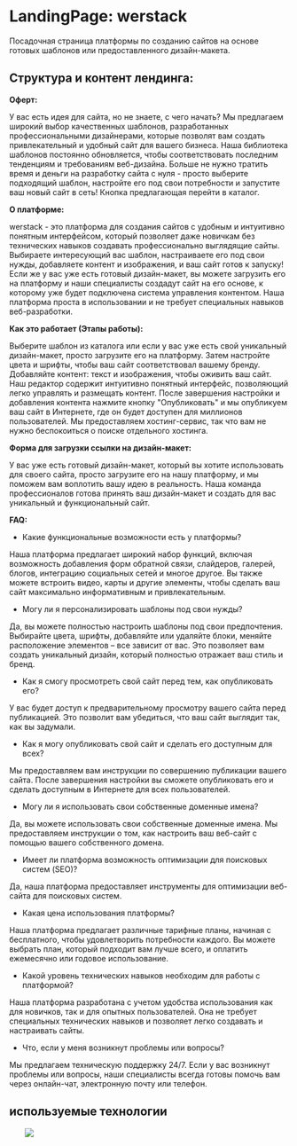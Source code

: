 # LandingPage: werstack

Посадочная страница платформы по созданию сайтов на основе готовых шаблонов или предоставленного дизайн-макета.

## Структура и контент лендинга:

<strong>Оферт:</strong>

У вас есть идея для сайта, но не знаете, с чего начать? Мы предлагаем широкий выбор качественных шаблонов, разработанных профессиональными дизайнерами, которые позволят вам создать привлекательный и удобный сайт для вашего бизнеса. Наша библиотека шаблонов постоянно обновляется, чтобы соответствовать последним тенденциям и требованиям веб-дизайна. Больше не нужно тратить время и деньги на разработку сайта с нуля - просто выберите подходящий шаблон, настройте его под свои потребности и запустите ваш новый сайт в сеть!
Кнопка предлагающая перейти в каталог.

<strong>О платформе:</strong>

werstack - это платформа для создания сайтов с удобным и интуитивно понятным интерфейсом, который позволяет даже новичкам без технических навыков создавать профессионально выглядящие сайты. Выбираете интересующий вас шаблон, настраиваете его под свои нужды, добавляете контент и изображения, и ваш сайт готов к запуску!
Если же у вас уже есть готовый дизайн-макет, вы можете загрузить его на платформу и наши специалисты создадут сайт на его основе, к которому уже будет подключена система управления контентом. Наша платформа проста в использовании и не требует специальных навыков веб-разработки.

<strong>Как это работает (Этапы работы):</strong>

Выберите шаблон из каталога или если у вас уже есть свой уникальный дизайн-макет, просто загрузите его на платформу.
Затем настройте цвета и шрифты, чтобы ваш сайт соответствовал вашему бренду. Добавляйте контент: текст и изображения, чтобы оживить ваш сайт. Наш редактор содержит интуитивно понятный интерфейс, позволяющий легко управлять и размещать контент.
После завершения настройки и добавления контента нажмите кнопку "Опубликовать" и мы опубликуем ваш сайт в Интернете, где он будет доступен для миллионов пользователей. Мы предоставляем хостинг-сервис, так что вам не нужно беспокоиться о поиске отдельного хостинга.

<strong>Форма для загрузки ссылки на дизайн-макет:</strong>

У вас уже есть готовый дизайн-макет, который вы хотите использовать для своего сайта, просто загрузите его на нашу платформу, и мы поможем вам воплотить вашу идею в реальность. Наша команда профессионалов готова принять ваш дизайн-макет и создать для вас уникальный и функциональный сайт.

<strong>FAQ:</strong>

- Какие функциональные возможности есть у платформы?

Наша платформа предлагает широкий набор функций, включая возможность добавления форм обратной связи, слайдеров, галерей, блогов, интеграцию социальных сетей и многое другое. Вы также можете встроить видео, карты и другие элементы, чтобы сделать ваш сайт максимально информативным и привлекательным.

- Могу ли я персонализировать шаблоны под свои нужды?

Да, вы можете полностью настроить шаблоны под свои предпочтения. Выбирайте цвета, шрифты, добавляйте или удаляйте блоки, меняйте расположение элементов – все зависит от вас. Это позволяет вам создать уникальный дизайн, который полностью отражает ваш стиль и бренд.

- Как я смогу просмотреть свой сайт перед тем, как опубликовать его?

У вас будет доступ к предварительному просмотру вашего сайта перед публикацией. Это позволит вам убедиться, что ваш сайт выглядит так, как вы задумали.

- Как я могу опубликовать свой сайт и сделать его доступным для всех?

Мы предоставляем вам инструкции по совершению публикации вашего сайта. После завершения настройки вы сможете опубликовать его и сделать доступным в Интернете для всех пользователей.

- Могу ли я использовать свои собственные доменные имена?

Да, вы можете использовать свои собственные доменные имена. Мы предоставляем инструкции о том, как настроить ваш веб-сайт с помощью вашего собственного домена.

- Имеет ли платформа возможность оптимизации для поисковых систем (SEO)?

Да, наша платформа предоставляет инструменты для оптимизации веб-сайта для поисковых систем.

- Какая цена использования платформы?

Наша платформа предлагает различные тарифные планы, начиная с бесплатного, чтобы удовлетворить потребности каждого. Вы можете выбрать план, который подходит вам лучше всего, и оплатить ежемесячно или годовое использование.

- Какой уровень технических навыков необходим для работы с платформой?

Наша платформа разработана с учетом удобства использования как для новичков, так и для опытных пользователей. Она не требует специальных технических навыков и позволяет легко создавать и настраивать сайты.

- Что, если у меня возникнут проблемы или вопросы?

Мы предлагаем техническую поддержку 24/7. Если у вас возникнут проблемы или вопросы, наши специалисты всегда готовы помочь вам через онлайн-чат, электронную почту или телефон.

## используемые технологии

&emsp;&emsp;<img src="https://img.icons8.com/ultraviolet/38/000000/react--v1.png"/>&emsp;&emsp;